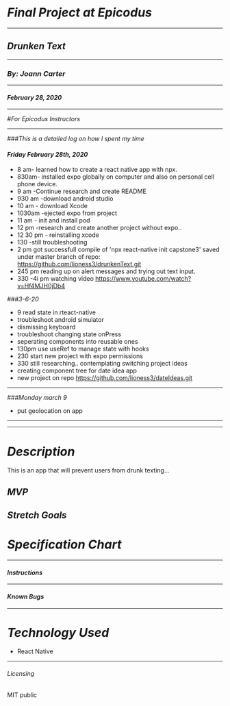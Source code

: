 # _Final Project at Epicodus_
****************
## _Drunken Text_
****************
### _By: Joann Carter_
****************
#### _February 28, 2020_
***************
#_For Epicodus Instructors_
***************
###_This is a detailed log on how I spent my time_
#### _Friday February 28th, 2020_
* 8 am- learned how to create a react native app with npx.
* 830am- installed expo globally on computer and also on personal cell phone device.
* 9 am -Continue research and create README
* 930 am -download android studio
* 10 am - download Xcode
* 1030am -ejected expo from project
* 11 am - init and install pod
* 12 pm -research and create another project without expo..
* 12 30 pm - reinstalling xcode
* 130 -still troubleshooting
* 2 pm got successfull compile of 'npx react-native init capstone3'
saved under master branch of repo: https://github.com/lioness3/drunkenText.git
* 245 pm reading up on alert messages and trying out text input.
* 330 -4i pm watching video https://www.youtube.com/watch?v=Hf4MJH0jDb4


###_3-6-20_
* 9 read state in rteact-native
* troubleshoot android simulator
* dismissing keyboard
* troubleshoot changing state onPress
* seperating components into reusable ones
* 130pm use useRef to manage state with hooks
* 230 start new project with expo permissions
* 330 still researching.. contemplating switching project ideas
* creating component tree for date idea app
* new project on repo https://github.com/lioness3/dateIdeas.git

***************
###_Monday march 9_

* put geolocation on app
***************
***************



# _Description_
This is an app that will prevent users from drunk texting...
## _MVP_

## _Stretch Goals_

#  _Specification Chart_

******************
#### _Instructions_

***************
#### _Known Bugs_

***************
# _Technology Used_
* React Native

*******
###### _Licensing_
MIT public

